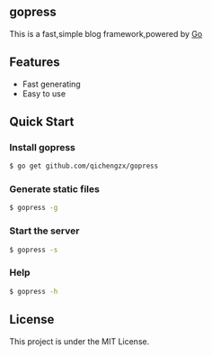 gopress
----

This is a fast,simple blog framework,powered by [Go](https://golang.org)

## Features

- Fast generating
- Easy to use

## Quick Start

### Install gopress

```bash
$ go get github.com/qichengzx/gopress
```
### Generate static files

```bash
$ gopress -g
```

### Start the server

```bash
$ gopress -s
```

### Help

```bash
$ gopress -h
```

## License

This project is under the MIT License.
